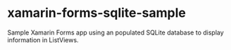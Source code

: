 # xamarin-forms-sqlite-sample
Sample Xamarin Forms app using an populated SQLite database to display information in ListViews.
